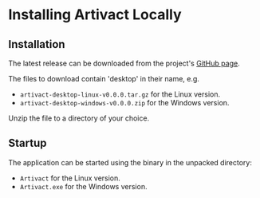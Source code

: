 # Installing Artivact Locally

## Installation

The latest release can be downloaded from the project's [GitHub page](https://github.com/arassec/artivact/releases/latest). 

The files to download contain 'desktop' in their name, e.g.

- ```artivact-desktop-linux-v0.0.0.tar.gz``` for the Linux version.
- ```artivact-desktop-windows-v0.0.0.zip``` for the Windows version.

Unzip the file to a directory of your choice.

## Startup

The application can be started using the binary in the unpacked directory:

- ```Artivact``` for the Linux version.
- ```Artivact.exe``` for the Windows version.
